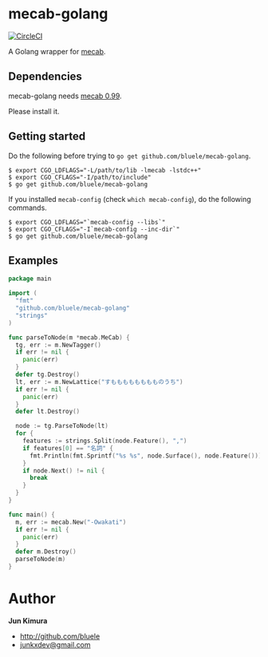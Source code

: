 # mecab-golang

[![CircleCI](https://circleci.com/gh/bluele/mecab-golang/tree/master.svg?style=svg)](https://circleci.com/gh/bluele/mecab-golang/tree/master)

A Golang wrapper for [mecab](//mecab.googlecode.com/svn/trunk/mecab/doc/index.html).

## Dependencies

mecab-golang needs [mecab 0.99](//mecab.googlecode.com/svn/trunk/mecab/doc/index.html#install).

Please install it.

## Getting started

Do the following before trying to `go get github.com/bluele/mecab-golang`.

```
$ export CGO_LDFLAGS="-L/path/to/lib -lmecab -lstdc++"
$ export CGO_CFLAGS="-I/path/to/include"
$ go get github.com/bluele/mecab-golang
```

If you installed `mecab-config` (check `which mecab-config`), do the following commands.

```
$ export CGO_LDFLAGS="`mecab-config --libs`"
$ export CGO_CFLAGS="-I`mecab-config --inc-dir`"
$ go get github.com/bluele/mecab-golang
```

## Examples

```go
package main

import (
  "fmt"
  "github.com/bluele/mecab-golang"
  "strings"
)

func parseToNode(m *mecab.MeCab) {
  tg, err := m.NewTagger()
  if err != nil {
    panic(err)
  }
  defer tg.Destroy()
  lt, err := m.NewLattice("すもももももももものうち")
  if err != nil {
    panic(err)
  }
  defer lt.Destroy()

  node := tg.ParseToNode(lt)
  for {
    features := strings.Split(node.Feature(), ",")
    if features[0] == "名詞" {
      fmt.Println(fmt.Sprintf("%s %s", node.Surface(), node.Feature()))
    }
    if node.Next() != nil {
      break
    }
  }
}

func main() {
  m, err := mecab.New("-Owakati")
  if err != nil {
    panic(err)
  }
  defer m.Destroy()
  parseToNode(m)
}
```

# Author

**Jun Kimura**

* <http://github.com/bluele>
* <junkxdev@gmail.com>
